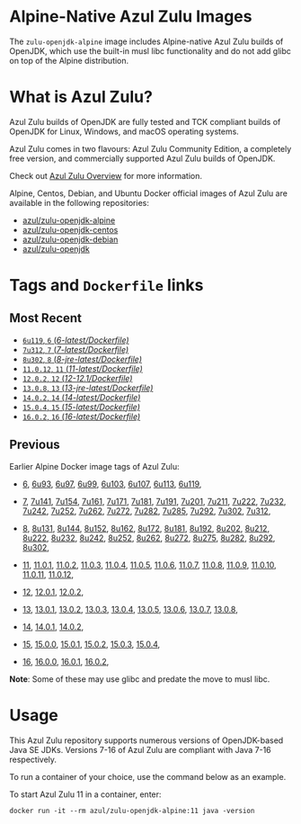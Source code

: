 Alpine-Native Azul Zulu Images
=================================
The `zulu-openjdk-alpine` image includes Alpine-native Azul Zulu builds of OpenJDK, which use the built-in musl libc functionality and do not add glibc on top of the Alpine distribution.


What is Azul Zulu?
======================================

Azul Zulu builds of OpenJDK are fully tested and TCK compliant builds of OpenJDK for Linux, Windows, and macOS operating systems.

Azul Zulu comes in two flavours: Azul Zulu Community Edition, a completely free version, and commercially supported Azul Zulu builds of OpenJDK.

Check out [Azul Zulu Overview][3] for more information.

Alpine, Centos, Debian, and Ubuntu Docker official images of Azul Zulu are available in the following repositories:

  * [azul/zulu-openjdk-alpine][4]
  * [azul/zulu-openjdk-centos][5]
  * [azul/zulu-openjdk-debian][6]
  * [azul/zulu-openjdk][7]

Tags and `Dockerfile` links
===========================

Most Recent
-----------

  * [`6u119`, `6` (*6-latest/Dockerfile)*][10]
  * [`7u312`, `7` (*7-latest/Dockerfile)*][18]
  * [`8u302`, `8` (*8-jre-latest/Dockerfile)*][38]
  * [`11.0.12`, `11` (*11-latest/Dockerfile)*][58]
  * [`12.0.2`, `12` (*12-12.1/Dockerfile)*][71]
  * [`13.0.8`, `13` (*13-jre-latest/Dockerfile)*][74]
  * [`14.0.2`, `14` (*14-latest/Dockerfile)*][83]
  * [`15.0.4`, `15` (*15-latest/Dockerfile)*][86]
  * [`16.0.2`, `16` (*16-latest/Dockerfile)*][92]

Previous
--------

Earlier Alpine Docker image tags of Azul Zulu:


  * [6][10],
  [6u93][11],
  [6u97][12],
  [6u99][13],
  [6u103][14],
  [6u107][15],
  [6u113][16],
  [6u119][17],
  
  * [7][18],
  [7u141][19],
  [7u154][20],
  [7u161][21],
  [7u171][22],
  [7u181][23],
  [7u191][24],
  [7u201][25],
  [7u211][26],
  [7u222][27],
  [7u232][28],
  [7u242][29],
  [7u252][30],
  [7u262][31],
  [7u272][32],
  [7u282][33],
  [7u285][34],
  [7u292][35],
  [7u302][36],
  [7u312][37],
  
  * [8][38],
  [8u131][39],
  [8u144][40],
  [8u152][41],
  [8u162][42],
  [8u172][43],
  [8u181][44],
  [8u192][45],
  [8u202][46],
  [8u212][47],
  [8u222][48],
  [8u232][49],
  [8u242][50],
  [8u252][51],
  [8u262][52],
  [8u272][53],
  [8u275][54],
  [8u282][55],
  [8u292][56],
  [8u302][57],
  
  * [11][58],
  [11.0.1][59],
  [11.0.2][60],
  [11.0.3][61],
  [11.0.4][62],
  [11.0.5][63],
  [11.0.6][64],
  [11.0.7][65],
  [11.0.8][66],
  [11.0.9][67],
  [11.0.10][68],
  [11.0.11][69],
  [11.0.12][70],
  
  * [12][71],
  [12.0.1][72],
  [12.0.2][73],
  
  * [13][74],
  [13.0.1][75],
  [13.0.2][76],
  [13.0.3][77],
  [13.0.4][78],
  [13.0.5][79],
  [13.0.6][80],
  [13.0.7][81],
  [13.0.8][82],
  
  * [14][83],
  [14.0.1][84],
  [14.0.2][85],
  
  * [15][86],
  [15.0.0][87],
  [15.0.1][88],
  [15.0.2][89],
  [15.0.3][90],
  [15.0.4][91],
  
  * [16][92],
  [16.0.0][93],
  [16.0.1][94],
  [16.0.2][95],
  

**Note**: Some of these may use glibc and predate the move to musl libc.

Usage
=====

This Azul Zulu repository supports numerous versions of OpenJDK-based Java SE JDKs. Versions 7-16 of Azul Zulu are compliant with Java 7-16 respectively.

To run a container of your choice, use the command below as an example.

To start Azul Zulu 11 in a container, enter:

    docker run -it --rm azul/zulu-openjdk-alpine:11 java -version

  [1]: https://www.azul.com/files/ZuluDocker60.gif
  [2]: https://www.azul.com/
  [3]: https://www.azul.com/products/zulu-community/
  [4]: https://hub.docker.com/r/azul/zulu-openjdk-alpine
  [5]: https://hub.docker.com/r/azul/zulu-openjdk-centos
  [6]: https://hub.docker.com/r/azul/zulu-openjdk-debian
  [7]: https://hub.docker.com/r/azul/zulu-openjdk


  [10]: https://github.com/zulu-openjdk/zulu-openjdk/blob/master/alpine/6-latest/Dockerfile
  [11]: https://github.com/zulu-openjdk/zulu-openjdk/blob/master/alpine/6u93-6.16.0.1/Dockerfile
  [12]: https://github.com/zulu-openjdk/zulu-openjdk/blob/master/alpine/6u97-6.17.0.1/Dockerfile
  [13]: https://github.com/zulu-openjdk/zulu-openjdk/blob/master/alpine/6u99-6.18.0.3/Dockerfile
  [14]: https://github.com/zulu-openjdk/zulu-openjdk/blob/master/alpine/6u103-6.19.0.1/Dockerfile
  [15]: https://github.com/zulu-openjdk/zulu-openjdk/blob/master/alpine/6u107-6.20.0.1/Dockerfile
  [16]: https://github.com/zulu-openjdk/zulu-openjdk/blob/master/alpine/6u113-6.21.0.3/Dockerfile
  [17]: https://github.com/zulu-openjdk/zulu-openjdk/blob/master/alpine/6u119-6.22.0.3/Dockerfile
  
  [18]: https://github.com/zulu-openjdk/zulu-openjdk/blob/master/alpine/7-latest/Dockerfile
  [19]: https://github.com/zulu-openjdk/zulu-openjdk/blob/master/alpine/7u141-7.18.0.3/Dockerfile
  [20]: https://github.com/zulu-openjdk/zulu-openjdk/blob/master/alpine/7u154-7.20.0.3/Dockerfile
  [21]: https://github.com/zulu-openjdk/zulu-openjdk/blob/master/alpine/7u161-7.21.0.3/Dockerfile
  [22]: https://github.com/zulu-openjdk/zulu-openjdk/blob/master/alpine/7u171-7.22.0.3/Dockerfile
  [23]: https://github.com/zulu-openjdk/zulu-openjdk/blob/master/alpine/7u181-7.23.0.1/Dockerfile
  [24]: https://github.com/zulu-openjdk/zulu-openjdk/blob/master/alpine/7u191-7.24.0.1/Dockerfile
  [25]: https://github.com/zulu-openjdk/zulu-openjdk/blob/master/alpine/7u201-7.25.0.5/Dockerfile
  [26]: https://github.com/zulu-openjdk/zulu-openjdk/blob/master/alpine/7u211-7.27.0.1/Dockerfile
  [27]: https://github.com/zulu-openjdk/zulu-openjdk/blob/master/alpine/7u222-7.29.0.5/Dockerfile
  [28]: https://github.com/zulu-openjdk/zulu-openjdk/blob/master/alpine/7u232-7.31.0.5/Dockerfile
  [29]: https://github.com/zulu-openjdk/zulu-openjdk/blob/master/alpine/7u242-7.34.0.5/Dockerfile
  [30]: https://github.com/zulu-openjdk/zulu-openjdk/blob/master/alpine/7u252-7.36.0.5/Dockerfile
  [31]: https://github.com/zulu-openjdk/zulu-openjdk/blob/master/alpine/7u262-7.38.0.11/Dockerfile
  [32]: https://github.com/zulu-openjdk/zulu-openjdk/blob/master/alpine/7u272-7.40.0.15/Dockerfile
  [33]: https://github.com/zulu-openjdk/zulu-openjdk/blob/master/alpine/7u282-7.42.0.13/Dockerfile
  [34]: https://github.com/zulu-openjdk/zulu-openjdk/blob/master/alpine/7u285-7.42.0.51/Dockerfile
  [35]: https://github.com/zulu-openjdk/zulu-openjdk/blob/master/alpine/7u292-7.44.0.11/Dockerfile
  [36]: https://github.com/zulu-openjdk/zulu-openjdk/blob/master/alpine/7u302-7.46.0.11/Dockerfile
  [37]: https://github.com/zulu-openjdk/zulu-openjdk/blob/master/alpine/7u312-7.48.0.11/Dockerfile
  
  [38]: https://github.com/zulu-openjdk/zulu-openjdk/blob/master/alpine/8-jre-latest/Dockerfile
  [39]: https://github.com/zulu-openjdk/zulu-openjdk/blob/master/alpine/8u131-8.21.0.1/Dockerfile
  [40]: https://github.com/zulu-openjdk/zulu-openjdk/blob/master/alpine/8u144-8.23.0.3/Dockerfile
  [41]: https://github.com/zulu-openjdk/zulu-openjdk/blob/master/alpine/8u152-8.25.0.1/Dockerfile
  [42]: https://github.com/zulu-openjdk/zulu-openjdk/blob/master/alpine/8u162-8.27.0.7/Dockerfile
  [43]: https://github.com/zulu-openjdk/zulu-openjdk/blob/master/alpine/8u172-8.30.0.1/Dockerfile
  [44]: https://github.com/zulu-openjdk/zulu-openjdk/blob/master/alpine/8u181-8.31.0.1/Dockerfile
  [45]: https://github.com/zulu-openjdk/zulu-openjdk/blob/master/alpine/8u192-8.33.0.1/Dockerfile
  [46]: https://github.com/zulu-openjdk/zulu-openjdk/blob/master/alpine/8u202-8.36.0.3/Dockerfile
  [47]: https://github.com/zulu-openjdk/zulu-openjdk/blob/master/alpine/8u212-8.38.0.13-jre/Dockerfile
  [48]: https://github.com/zulu-openjdk/zulu-openjdk/blob/master/alpine/8u222-8.40.0.25-jre/Dockerfile
  [49]: https://github.com/zulu-openjdk/zulu-openjdk/blob/master/alpine/8u232-8.42.0.23/Dockerfile
  [50]: https://github.com/zulu-openjdk/zulu-openjdk/blob/master/alpine/8u242-8.44.0.11-jre-headless/Dockerfile
  [51]: https://github.com/zulu-openjdk/zulu-openjdk/blob/master/alpine/8u252-8.46.0.19-jre-headless/Dockerfile
  [52]: https://github.com/zulu-openjdk/zulu-openjdk/blob/master/alpine/8u262-8.48.0.51-jre/Dockerfile
  [53]: https://github.com/zulu-openjdk/zulu-openjdk/blob/master/alpine/8u272-8.50.0.21/Dockerfile
  [54]: https://github.com/zulu-openjdk/zulu-openjdk/blob/master/alpine/8u275-8.50.0.51-jre-headless/Dockerfile
  [55]: https://github.com/zulu-openjdk/zulu-openjdk/blob/master/alpine/8u282-8.52.0.23/Dockerfile
  [56]: https://github.com/zulu-openjdk/zulu-openjdk/blob/master/alpine/8u292-8.54.0.21-jre/Dockerfile
  [57]: https://github.com/zulu-openjdk/zulu-openjdk/blob/master/alpine/8u302-8.56.0.21/Dockerfile
  
  [58]: https://github.com/zulu-openjdk/zulu-openjdk/blob/master/alpine/11-latest/Dockerfile
  [59]: https://github.com/zulu-openjdk/zulu-openjdk/blob/master/alpine/11.0.1-11.2/Dockerfile
  [60]: https://github.com/zulu-openjdk/zulu-openjdk/blob/master/alpine/11.0.2-11.29/Dockerfile
  [61]: https://github.com/zulu-openjdk/zulu-openjdk/blob/master/alpine/11.0.3-11.31/Dockerfile
  [62]: https://github.com/zulu-openjdk/zulu-openjdk/blob/master/alpine/11.0.4-11.33-jre/Dockerfile
  [63]: https://github.com/zulu-openjdk/zulu-openjdk/blob/master/alpine/11.0.5-11.35-jre-headless/Dockerfile
  [64]: https://github.com/zulu-openjdk/zulu-openjdk/blob/master/alpine/11.0.6-11.37-jre/Dockerfile
  [65]: https://github.com/zulu-openjdk/zulu-openjdk/blob/master/alpine/11.0.7-11.39.15-jre/Dockerfile
  [66]: https://github.com/zulu-openjdk/zulu-openjdk/blob/master/alpine/11.0.8-11.41.23/Dockerfile
  [67]: https://github.com/zulu-openjdk/zulu-openjdk/blob/master/alpine/11.0.9-11.43.21-jre-headless/Dockerfile
  [68]: https://github.com/zulu-openjdk/zulu-openjdk/blob/master/alpine/11.0.10-11.45.27-jre/Dockerfile
  [69]: https://github.com/zulu-openjdk/zulu-openjdk/blob/master/alpine/11.0.11-11.48.21/Dockerfile
  [70]: https://github.com/zulu-openjdk/zulu-openjdk/blob/master/alpine/11.0.12-11.50.19-jre/Dockerfile
  
  [71]: https://github.com/zulu-openjdk/zulu-openjdk/blob/master/alpine/12-12.1/Dockerfile
  [72]: https://github.com/zulu-openjdk/zulu-openjdk/blob/master/alpine/12.0.1-12.2/Dockerfile
  [73]: https://github.com/zulu-openjdk/zulu-openjdk/blob/master/alpine/12.0.2-12.3/Dockerfile
  
  [74]: https://github.com/zulu-openjdk/zulu-openjdk/blob/master/alpine/13-jre-latest/Dockerfile
  [75]: https://github.com/zulu-openjdk/zulu-openjdk/blob/master/alpine/13.0.1-13.28/Dockerfile
  [76]: https://github.com/zulu-openjdk/zulu-openjdk/blob/master/alpine/13.0.2-13.29/Dockerfile
  [77]: https://github.com/zulu-openjdk/zulu-openjdk/blob/master/alpine/13.0.3-13.31.11-jre/Dockerfile
  [78]: https://github.com/zulu-openjdk/zulu-openjdk/blob/master/alpine/13.0.4-13.33.25/Dockerfile
  [79]: https://github.com/zulu-openjdk/zulu-openjdk/blob/master/alpine/13.0.5-13.35.17-jre-headless/Dockerfile
  [80]: https://github.com/zulu-openjdk/zulu-openjdk/blob/master/alpine/13.0.6-13.37.21-jre-headless/Dockerfile
  [81]: https://github.com/zulu-openjdk/zulu-openjdk/blob/master/alpine/13.0.7-13.40.15-jre-headless/Dockerfile
  [82]: https://github.com/zulu-openjdk/zulu-openjdk/blob/master/alpine/13.0.8-13.42.17-jre-headless/Dockerfile
  
  [83]: https://github.com/zulu-openjdk/zulu-openjdk/blob/master/alpine/14-latest/Dockerfile
  [84]: https://github.com/zulu-openjdk/zulu-openjdk/blob/master/alpine/14.0.1-14.28.21/Dockerfile
  [85]: https://github.com/zulu-openjdk/zulu-openjdk/blob/master/alpine/14.0.2-14.29.23/Dockerfile
  
  [86]: https://github.com/zulu-openjdk/zulu-openjdk/blob/master/alpine/15-latest/Dockerfile
  [87]: https://github.com/zulu-openjdk/zulu-openjdk/blob/master/alpine/15.0.0-15.27.17-jre/Dockerfile
  [88]: https://github.com/zulu-openjdk/zulu-openjdk/blob/master/alpine/15.0.1-15.28.51/Dockerfile
  [89]: https://github.com/zulu-openjdk/zulu-openjdk/blob/master/alpine/15.0.2-15.29.15/Dockerfile
  [90]: https://github.com/zulu-openjdk/zulu-openjdk/blob/master/alpine/15.0.3-15.32.15/Dockerfile
  [91]: https://github.com/zulu-openjdk/zulu-openjdk/blob/master/alpine/15.0.4-15.34.17/Dockerfile
  
  [92]: https://github.com/zulu-openjdk/zulu-openjdk/blob/master/alpine/16-latest/Dockerfile
  [93]: https://github.com/zulu-openjdk/zulu-openjdk/blob/master/alpine/16.0.0-16.28.11-jre/Dockerfile
  [94]: https://github.com/zulu-openjdk/zulu-openjdk/blob/master/alpine/16.0.1-16.30.15-jre/Dockerfile
  [95]: https://github.com/zulu-openjdk/zulu-openjdk/blob/master/alpine/16.0.2-16.32.15-jre/Dockerfile
  